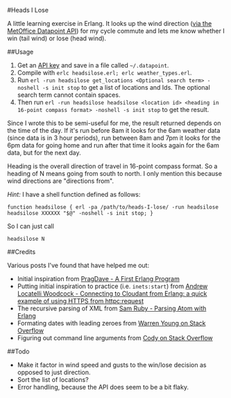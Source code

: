 #Heads I Lose

A little learning exercise in Erlang. It looks up the wind direction ([via the MetOffice Datapoint API](http://www.metoffice.gov.uk/datapoint/api)) for my cycle commute and lets me know whether I win (tail wind) or lose (head wind).

##Usage

1. Get an [API key](http://www.metoffice.gov.uk/datapoint/support/API) and save in a file called `~/.datapoint`.
2. Compile with `erlc headsilose.erl; erlc weather_types.erl`.
3. Run `erl -run headsilose get_locations <Optional search term> -noshell -s init stop` to get a list of locations and Ids. The optional search term cannot contain spaces.
4. Then run `erl -run headsilose headsilose <location id> <heading in 16-point compass format> -noshell -s init stop` to get the result.

Since I wrote this to be semi-useful for me, the result returned depends on the time of the day. If it's run before 8am it looks for the 6am weather data (since data is in 3 hour periods), run between 8am and 7pm it looks for the 6pm data for going home and run after that time it looks again for the 6am data, but for the next day.

Heading is the overall direction of travel in 16-point compass format. So a heading of N means going from south to north. I only mention this because wind directions are "directions from".

_Hint:_ I have a shell function defined as follows:

	function headsilose { erl -pa /path/to/heads-I-lose/ -run headsilose headsilose XXXXXX "$@" -noshell -s init stop; }

So I can just call

	headsilose N

##Credits

Various posts I've found that have helped me out:

- Initial inspiration from [PragDave - A First Erlang Program](http://pragdave.pragprog.com/pragdave/2007/04/a_first_erlang_.html)
- Putting initial inspiration to practice (i.e. `inets:start`) from [Andrew Locatelli Woodcock - Connecting to Cloudant from Erlang: a quick example of using HTTPS from httpc:request](http://andrewlocatelliwoodcock.com/2012/06/12/connecting-to-cloudant-from-erlang-a-quick-example-of-using-https-from-httpcrequest-17-2/)
- The recursive parsing of XML from [Sam Ruby - Parsing Atom with Erlang](http://intertwingly.net/blog/2007/08/28/Parsing-Atom-with-Erlang)
- Formating dates with leading zeroes from [Warren Young on Stack Overflow](http://stackoverflow.com/a/7599506/208793)
- Figuring out command line arguments from [Cody on Stack Overflow](http://stackoverflow.com/a/8498073/208793)

##Todo

- Make it factor in wind speed and gusts to the win/lose decision as opposed to just direction.
- Sort the list of locations?
- Error handling, because the API does seem to be a bit flaky.
